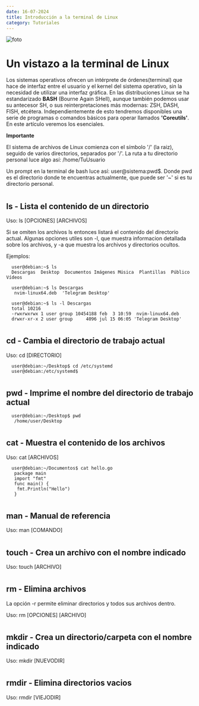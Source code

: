 ```yaml
---
date: 16-07-2024
title: Introducción a la terminal de Linux
category: Tutoriales
---
```


![foto](/imagenes/butwearehackers.jpg)

# Un vistazo a la terminal de Linux

Los sistemas operativos ofrecen un intérprete de órdenes(terminal) que hace de interfaz entre el usuario y el kernel del sistema operativo, sin la necesidad de utilizar una interfaz gráfica. En las distribuciones Linux se ha estandarizado **BASH** (Bourne Again SHell), aunque también podemos usar su antecesor SH, o sus reinterpretaciones más modernas: ZSH, DASH, FISH, etcétera. Independientemente de esto tendremos disponibles una serie de programas o comandos básicos para operar llamados **'Coreutils'**. En este artículo veremos los esenciales.


**Importante**

El sistema de archivos de Linux comienza con el símbolo '/' (la raiz), seguido de varios directorios, separados por '/'. La ruta a tu directorio personal luce algo así: /home/TuUsuario

Un prompt en la terminal de bash luce así: user@sistema:pwd$. Donde pwd es el directorio donde te encuentras actualmente, que puede ser '~' si es tu directorio personal.
#
#
#
#
#

## ls - Lista el contenido de un directorio
 
 Uso: ls \[OPCIONES\] \[ARCHIVOS\]
 
 Si se omiten los archivos ls entonces listará el contenido del directorio actual. Algunas opciones utiles son -l, que muestra informacion detallada sobre los archivos, y -a que muestra los archivos y directorios ocultos.

 Ejemplos:

``` 
  user@debian:~$ ls
  Descargas  Desktop  Documentos Imágenes Música  Plantillas  Público  Vídeos

  user@debian:~$ ls Descargas
   nvim-linux64.deb  'Telegram Desktop'

  user@debian:~$ ls -l Descargas
  total 10216
  -rwxrwxrwx 1 user group 10454188 feb  3 10:59  nvim-linux64.deb
  drwxr-xr-x 2 user group     4096 jul 15 06:05 'Telegram Desktop'
```
#
#
#
#
#
## cd - Cambia el directorio de trabajo actual

Uso: cd \[DIRECTORIO\]

```
  user@debian:~/Desktop$ cd /etc/systemd
  user@debian:/etc/systemd$
```
#
#
#
#
#
## pwd - Imprime el nombre del directorio de trabajo actual

```
  user@debian:~/Desktop$ pwd
   /home/user/Desktop
```
#
#
#
#
#
## cat - Muestra el contenido de los archivos

Uso: cat \[ARCHIVOS\]

```
  user@debian:~/Documentos$ cat hello.go
   package main
   import "fmt"
   func main() {
    fmt.Println("Hello")
   }
```
#
#
#
#
#
## man - Manual de referencia

Uso: man \[COMANDO\]

#
#
#
#
#
## touch - Crea un archivo con el nombre indicado

Uso: touch \[ARCHIVO\]

#
#
#
#
#
## rm - Elimina archivos

La opción -r permite eliminar directorios y todos sus archivos dentro.

Uso: rm \[OPCIONES\] \[ARCHIVO\]

#
#
#
#
#
## mkdir - Crea un directorio/carpeta con el nombre indicado

Uso: mkdir \[NUEVODIR\]

#
#
#
#
#
## rmdir - Elimina directorios vacios

Uso: rmdir \[VIEJODIR\]


 

